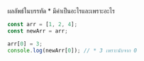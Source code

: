 ผลลัพธ์ในบรรทัด \* มีค่าเป็นอะไรและเพราะอะไร

```js
const arr = [1, 2, 4];
const newArr = arr;

arr[0] = 3;
console.log(newArr[0]); // * 3 เพราะนับจาก 0
```
